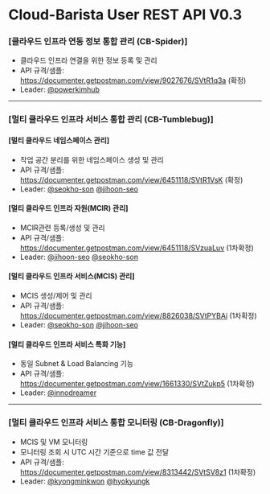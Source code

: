 
# Cloud-Barista User REST API V0.3
### [클라우드 인프라 연동 정보 통합 관리 (CB-Spider)] 
  * 클라우드 인프라 연결을 위한 정보 등록 및 관리
  * API 규격/샘플: https://documenter.getpostman.com/view/9027676/SVtR1q3a (확정)
  * Leader: [@powerkimhub](https://github.com/powerkimhub)

---

### [멀티 클라우드 인프라 서비스 통합 관리 (CB-Tumblebug)]

#### [멀티 클라우드 네임스페이스 관리]
  * 작업 공간 분리를 위한 네임스페이스 생성 및 관리
  * API 규격/샘플: https://documenter.getpostman.com/view/6451118/SVtR1VsK (확정)
  * Leader: [@seokho-son](https://github.com/seokho-son) [@jihoon-seo](https://github.com/jihoon-seo)
 
#### [멀티 클라우드 인프라 자원(MCIR) 관리]
  * MCIR관련 등록/생성 및 관리
  * API 규격/샘플: https://documenter.getpostman.com/view/6451118/SVzuaLuv (1차확정)
  * Leader: [@jihoon-seo](https://github.com/jihoon-seo) [@seokho-son](https://github.com/seokho-son)
 
#### [멀티 클라우드 인프라 서비스(MCIS) 관리]
  * MCIS 생성/제어 및 관리
  * API 규격/샘플: https://documenter.getpostman.com/view/8826038/SVtPYBAi (1차확정)
  * Leader: [@seokho-son](https://github.com/seokho-son) [@jihoon-seo](https://github.com/jihoon-seo)
 
#### [멀티 클라우드 인프라 서비스 특화 기능]
  * 동일 Subnet & Load Balancing 기능
  * API 규격/샘플: https://documenter.getpostman.com/view/1661330/SVtZukp5 (1차확정)
  * Leader: [@innodreamer](https://github.com/innodreamer)
 
---
 
### [멀티 클라우드 인프라 서비스 통합 모니터링 (CB-Dragonfly)]
  * MCIS 및 VM 모니터링
  * 모니터링 조회 시 UTC 시간 기준으로 time 값 전달
  * API 규격/샘플: https://documenter.getpostman.com/view/8313442/SVtSV8z1 (1차확정)
  * Leader: [@kyongminkwon](https://github.com/kyongminkwon) [@hyokyungk](https://github.com/hyokyungk)
  
